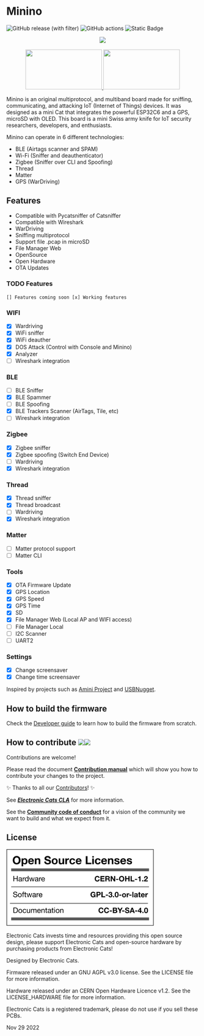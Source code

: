 # Minino

![GitHub release (with filter)](https://img.shields.io/github/v/release/ElectronicCats/Minino?color=%23008000)
![GitHub actions](https://img.shields.io/github/actions/workflow/status/ElectronicCats/Minino/pre-commit.yml)
![Static Badge](https://img.shields.io/badge/made-with_love-blue?color=%23008000)

<p align="center">
    <a href="https://github.com/ElectronicCats/Minino/wiki">
        <img src="https://github.com/ElectronicCats/Minino/assets/107638696/ad4bffb2-d428-439c-b691-60add7cfb9af" height=500>
    </a>
</p>

<p align=center>
    <a href="https://electroniccats.com/store/minino/">
        <img src="https://github.com/ElectronicCats/flipper-shields/assets/44976441/0c617467-052b-4ab1-a3b9-ba36e1f55a91" width="200" height="104" />
    </a>
    <a href="https://github.com/ElectronicCats/Minino/wiki">
        <img src="https://github.com/ElectronicCats/flipper-shields/assets/44976441/6aa7f319-3256-442e-a00d-33c8126833ec" width="200" height="104" />
    </a>
</p>

Minino is an original multiprotocol, and multiband board made for sniffing, communicating, and attacking IoT (Internet of Things) devices. It was designed as a mini Cat that integrates the powerful ESP32C6 and a GPS, microSD with OLED.  This board is a mini Swiss army knife for IoT security researchers, developers, and enthusiasts. 

Minino can operate in 6 different technologies:
- BLE (Airtags scanner and SPAM)
- Wi-Fi (Sniffer and deauthenticator)
- Zigbee (Sniffer over CLI and Spoofing)
- Thread
- Matter
- GPS (WarDriving)

## Features
- Compatible with Pycatsniffer of Catsniffer
- Compatible with Wireshark
- WarDriving
- Sniffing multiprotocol
- Support file .pcap in microSD
- File Manager Web
- OpenSource
- Open Hardware
- OTA Updates

### TODO Features

`[] Features coming soon [x] Working features`

### WIFI
- [x] Wardriving
- [x] WiFi sniffer
- [x] WiFi deauther
- [x] DOS Attack (Control with Console and Minino)
- [x] Analyzer
- [ ] Wireshark integration
### BLE
- [ ] BLE Sniffer
- [x] BLE Spammer
- [ ] BLE Spoofing
- [x] BLE Trackers Scanner (AirTags, Tile, etc)
- [ ] Wireshark integration
### Zigbee
- [x] Zigbee sniffer
- [x] Zigbee spoofing (Switch End Device)
- [ ] Wardriving
- [x] Wireshark integration

### Thread
- [x] Thread sniffer
- [x] Thread broadcast
- [ ] Wardriving
- [x] Wireshark integration

### Matter
- [ ] Matter protocol support
- [ ] Matter CLI

### Tools
- [x] OTA Firmware Update
- [x] GPS Location
- [x] GPS Speed
- [x] GPS Time
- [x] SD
- [x] File Manager Web (Local AP and WIFI access)
- [ ] File Manager Local
- [ ] I2C Scanner
- [ ] UART2

### Settings
- [x] Change screensaver
- [x] Change time screensaver

Inspired by projects such as [Amini Project](https://github.com/Ocelot-Offensive-Security/Arsenal) and [USBNugget](https://github.com/HakCat-Tech/USB-Nugget).

## How to build the firmware

Check the [Developer guide](./firmware/README.md) to learn how to build the firmware from scratch.

## How to contribute <img src="https://electroniccats.com/wp-content/uploads/2018/01/fav.png" height="35"><img src="https://raw.githubusercontent.com/gist/ManulMax/2d20af60d709805c55fd784ca7cba4b9/raw/bcfeac7604f674ace63623106eb8bb8471d844a6/github.gif" height="30">

Contributions are welcome!

Please read the document [**Contribution manual**](https://github.com/ElectronicCats/electroniccats-cla/blob/main/electroniccats-contribution-manual.md) which will show you how to contribute your changes to the project.

✨ Thanks to all our [Contributors](https://github.com/ElectronicCats/Minino/graphs/contributors)! ✨

See [**_Electronic Cats CLA_**](https://github.com/ElectronicCats/electroniccats-cla/blob/main/electroniccats-cla.md) for more information.

See the [**Community code of conduct**](https://github.com/ElectronicCats/electroniccats-cla/blob/main/electroniccats-community-code-of-conduct.md) for a vision of the community we want to build and what we expect from it.

## License

<a href="https://github.com/ElectronicCats">
    <img src="https://github.com/ElectronicCats/AjoloteBoard/raw/master/OpenSourceLicense.png" height="200" />
</a>

Electronic Cats invests time and resources providing this open source design, please support Electronic Cats and open-source hardware by purchasing products from Electronic Cats!

Designed by Electronic Cats.

Firmware released under an GNU AGPL v3.0 license. See the LICENSE file for more information.

Hardware released under an CERN Open Hardware Licence v1.2. See the LICENSE_HARDWARE file for more information.

Electronic Cats is a registered trademark, please do not use if you sell these PCBs.

Nov 29 2022
